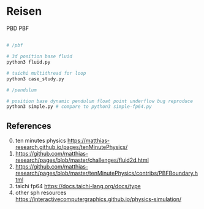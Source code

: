 # Reisen
PBD PBF

## 
```python 
# /pbf 

# 3d position base fluid
python3 fluid.py

# taichi multithread for loop 
python3 case_study.py

# /pendulum

# position base dynamic pendulum float point underflow bug reproduce
python3 simple.py # compare to python3 simple-fp64.py

```


## References

0. ten minutes physics https://matthias-research.github.io/pages/tenMinutePhysics/
1. https://github.com/matthias-research/pages/blob/master/challenges/fluid2d.html
2. https://github.com/matthias-research/pages/blob/master/tenMinutePhysics/contribs/PBFBoundary.html
3. taichi fp64 https://docs.taichi-lang.org/docs/type
4. other sph resources https://interactivecomputergraphics.github.io/physics-simulation/
